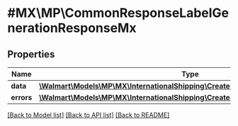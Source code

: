 # #MX\MP\CommonResponseLabelGenerationResponseMx

## Properties

Name | Type | Description | Notes
------------ | ------------- | ------------- | -------------
**data** | [**\Walmart\Models\MP\MX\InternationalShipping\CreateLabel200ResponseData**](CreateLabel200ResponseData.md) |  | [optional]
**errors** | [**\Walmart\Models\MP\MX\InternationalShipping\CreateLabel200ResponseErrorsInner[]**](CreateLabel200ResponseErrorsInner.md) | errors | [optional]


[[Back to Model list]](../) [[Back to API list]](../../Api/MX/MP) [[Back to README]](../../README.md)
